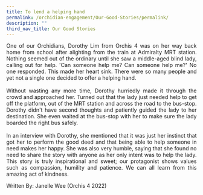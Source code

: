```yaml
---
title: To lend a helping hand
permalink: /orchidian-engagement/Our-Good-Stories/permalink/
description: ""
third_nav_title: Our Good Stories
---
```


<div align="justify">	
<p>One of our Orchidians, Dorothy Lim from Orchis 4 was on her way back home from school after alighting from the train at Admiralty MRT station. Nothing seemed out of the ordinary until she saw a middle-aged blind lady, calling out for help. 'Can someone help me? Can someone help me?' No one responded. This made her heart sink. There were so many people and yet not a single one decided to offer a helping hand.
<br><br>
Without wasting any more time, Dorothy hurriedly made it through the crowd and approached her. Turned out that the lady just needed help to get off the platform, out of the MRT station and across the road to the bus-stop. Dorothy didn't have second thoughts and patiently guided the lady to her destination. She even waited at the bus-stop with her to make sure the lady boarded the right bus safely.
<br><br>
In an interview with Dorothy, she mentioned that it was just her instinct that got her to perform the good deed and that being able to help someone in need makes her happy. She was also very humble, saying that she found no need to share the story with anyone as her only intent was to help the lady. This story is truly inspirational and sweet; our protagonist shows values such as compassion, humility and patience. We can all learn from this amazing act of kindness.
</p>

<p>Written By: Janelle Wee (Orchis 4 2022)

</p>
<div>